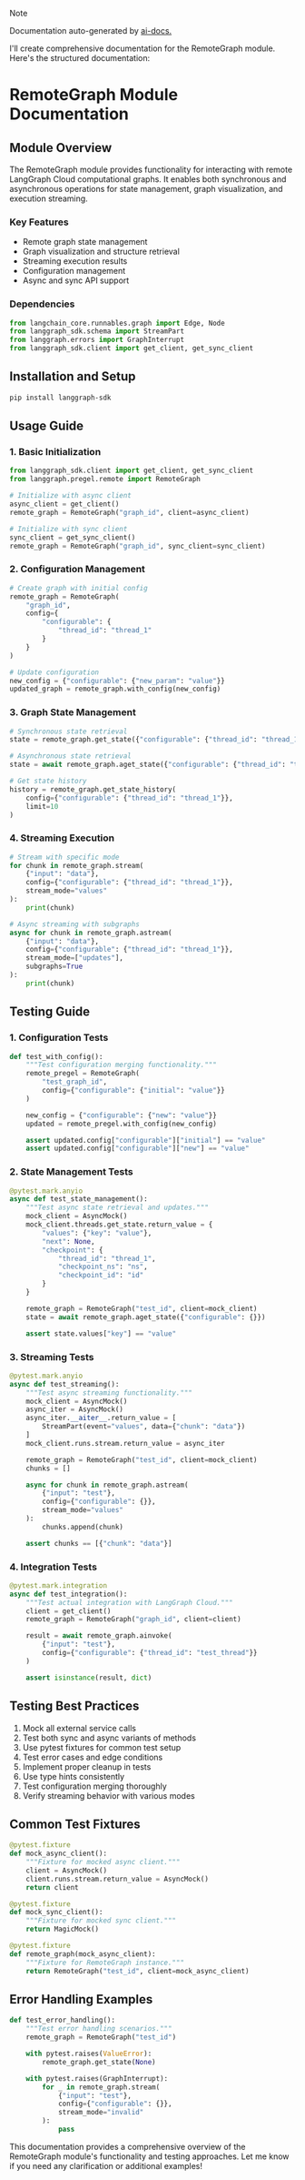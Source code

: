 
> [!NOTE]
> Documentation auto-generated by [ai-docs.](https://github.com/connor-john/ai-docs)

I'll create comprehensive documentation for the RemoteGraph module. Here's the structured documentation:

# RemoteGraph Module Documentation

## Module Overview
The RemoteGraph module provides functionality for interacting with remote LangGraph Cloud computational graphs. It enables both synchronous and asynchronous operations for state management, graph visualization, and execution streaming.

### Key Features
- Remote graph state management
- Graph visualization and structure retrieval
- Streaming execution results
- Configuration management
- Async and sync API support

### Dependencies
```python
from langchain_core.runnables.graph import Edge, Node
from langgraph_sdk.schema import StreamPart
from langgraph.errors import GraphInterrupt
from langgraph_sdk.client import get_client, get_sync_client
```

## Installation and Setup

```bash
pip install langgraph-sdk
```

## Usage Guide

### 1. Basic Initialization

```python
from langgraph_sdk.client import get_client, get_sync_client
from langgraph.pregel.remote import RemoteGraph

# Initialize with async client
async_client = get_client()
remote_graph = RemoteGraph("graph_id", client=async_client)

# Initialize with sync client
sync_client = get_sync_client()
remote_graph = RemoteGraph("graph_id", sync_client=sync_client)
```

### 2. Configuration Management

```python
# Create graph with initial config
remote_graph = RemoteGraph(
    "graph_id",
    config={
        "configurable": {
            "thread_id": "thread_1"
        }
    }
)

# Update configuration
new_config = {"configurable": {"new_param": "value"}}
updated_graph = remote_graph.with_config(new_config)
```

### 3. Graph State Management

```python
# Synchronous state retrieval
state = remote_graph.get_state({"configurable": {"thread_id": "thread_1"}})

# Asynchronous state retrieval
state = await remote_graph.aget_state({"configurable": {"thread_id": "thread_1"}})

# Get state history
history = remote_graph.get_state_history(
    config={"configurable": {"thread_id": "thread_1"}},
    limit=10
)
```

### 4. Streaming Execution

```python
# Stream with specific mode
for chunk in remote_graph.stream(
    {"input": "data"},
    config={"configurable": {"thread_id": "thread_1"}},
    stream_mode="values"
):
    print(chunk)

# Async streaming with subgraphs
async for chunk in remote_graph.astream(
    {"input": "data"},
    config={"configurable": {"thread_id": "thread_1"}},
    stream_mode=["updates"],
    subgraphs=True
):
    print(chunk)
```

## Testing Guide

### 1. Configuration Tests

```python
def test_with_config():
    """Test configuration merging functionality."""
    remote_pregel = RemoteGraph(
        "test_graph_id",
        config={"configurable": {"initial": "value"}}
    )

    new_config = {"configurable": {"new": "value"}}
    updated = remote_pregel.with_config(new_config)

    assert updated.config["configurable"]["initial"] == "value"
    assert updated.config["configurable"]["new"] == "value"
```

### 2. State Management Tests

```python
@pytest.mark.anyio
async def test_state_management():
    """Test async state retrieval and updates."""
    mock_client = AsyncMock()
    mock_client.threads.get_state.return_value = {
        "values": {"key": "value"},
        "next": None,
        "checkpoint": {
            "thread_id": "thread_1",
            "checkpoint_ns": "ns",
            "checkpoint_id": "id"
        }
    }

    remote_graph = RemoteGraph("test_id", client=mock_client)
    state = await remote_graph.aget_state({"configurable": {}})

    assert state.values["key"] == "value"
```

### 3. Streaming Tests

```python
@pytest.mark.anyio
async def test_streaming():
    """Test async streaming functionality."""
    mock_client = AsyncMock()
    async_iter = AsyncMock()
    async_iter.__aiter__.return_value = [
        StreamPart(event="values", data={"chunk": "data"})
    ]
    mock_client.runs.stream.return_value = async_iter

    remote_graph = RemoteGraph("test_id", client=mock_client)
    chunks = []

    async for chunk in remote_graph.astream(
        {"input": "test"},
        config={"configurable": {}},
        stream_mode="values"
    ):
        chunks.append(chunk)

    assert chunks == [{"chunk": "data"}]
```

### 4. Integration Tests

```python
@pytest.mark.integration
async def test_integration():
    """Test actual integration with LangGraph Cloud."""
    client = get_client()
    remote_graph = RemoteGraph("graph_id", client=client)

    result = await remote_graph.ainvoke(
        {"input": "test"},
        config={"configurable": {"thread_id": "test_thread"}}
    )

    assert isinstance(result, dict)
```

## Testing Best Practices

1. Mock all external service calls
2. Test both sync and async variants of methods
3. Use pytest fixtures for common test setup
4. Test error cases and edge conditions
5. Implement proper cleanup in tests
6. Use type hints consistently
7. Test configuration merging thoroughly
8. Verify streaming behavior with various modes

## Common Test Fixtures

```python
@pytest.fixture
def mock_async_client():
    """Fixture for mocked async client."""
    client = AsyncMock()
    client.runs.stream.return_value = AsyncMock()
    return client

@pytest.fixture
def mock_sync_client():
    """Fixture for mocked sync client."""
    return MagicMock()

@pytest.fixture
def remote_graph(mock_async_client):
    """Fixture for RemoteGraph instance."""
    return RemoteGraph("test_id", client=mock_async_client)
```

## Error Handling Examples

```python
def test_error_handling():
    """Test error handling scenarios."""
    remote_graph = RemoteGraph("test_id")

    with pytest.raises(ValueError):
        remote_graph.get_state(None)

    with pytest.raises(GraphInterrupt):
        for _ in remote_graph.stream(
            {"input": "test"},
            config={"configurable": {}},
            stream_mode="invalid"
        ):
            pass
```

This documentation provides a comprehensive overview of the RemoteGraph module's functionality and testing approaches. Let me know if you need any clarification or additional examples!
